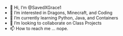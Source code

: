 - 👋 Hi, I’m @SavedXGrace1
- 👀 I’m interested in Dragons, Minecraft, and Coding
- 🌱 I’m currently learning Python, Java, and Containers
- 💞️ I’m looking to collaborate on Class Projects
- 📫 How to reach me ... nope.

<!---
SavedXGrace1/SavedXGrace1 is a ✨ special ✨ repository because its `README.md` (this file) appears on your GitHub profile.
You can click the Preview link to take a look at your changes.
--->
